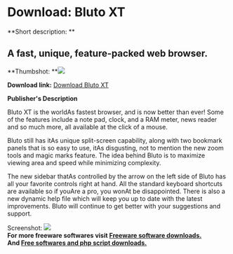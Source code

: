 # Download: Bluto XT

**Short description: **

## A fast, unique, feature-packed web browser.

  
**Thumbshot: **![](http://www.freewarefiles.com/screenshot/blutoxt_md.gif)   
  
**Download link:** [Download Bluto XT](http://freesoftwares.boysofts.com/Bluto-XT_program_22873.html)  
  

**Publisher's Description**  
  

Bluto XT is the worldAs fastest browser, and is now better than ever! Some of
the features include a note pad, clock, and a RAM meter, news reader and so
much more, all available at the click of a mouse.

Bluto still has itAs unique split-screen capability, along with two bookmark
panels that is so easy to use, itAs disgusting, not to mention the new zoom
tools and magic marks feature. The idea behind Bluto is to maximize viewing
area and speed while minimizing complexity.

The new sidebar thatAs controlled by the arrow on the left side of Bluto has
all your favorite controls right at hand. All the standard keyboard shortcuts
are available so if youAre a pro, you wonAt be disappointed. There is also a
new dynamic help file which will keep you up to date with the latest
improvements. Bluto will continue to get better with your suggestions and
support.

  
  
Screenshot: ![](http://www.freewarefiles.com/screenshot/blutoxt.gif)  
**For more freeware softwares visit [Freeware software downloads.](http://freesoftwares.boysofts.com/)**   
**And [Free softwares and php script downloads.](http://www.boysofts.com/)**

